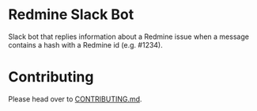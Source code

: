 # Redmine Slack Bot

Slack bot that replies information about a Redmine issue when a message contains a hash with a Redmine id (e.g. #1234).

# Contributing

Please head over to [CONTRIBUTING.md](.github/CONTRIBUTING.md).